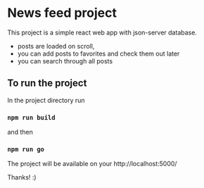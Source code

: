 # News feed project

This project is a simple react web app with json-server database. 
 - posts are loaded on scroll,
 - you can add posts to favorites and check them out later
 - you can search through all posts

## To run the project

In the project directory run

### `npm run build`

 and then

### `npm run go`

The project will be available on your http://localhost:5000/

Thanks! :)
